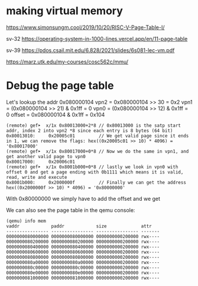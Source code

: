 # making virtual memory

https://www.simonsungm.cool/2019/10/20/RISC-V-Page-Table-I/

sv-32
https://operating-system-in-1000-lines.vercel.app/en/11-page-table



sv-39
https://pdos.csail.mit.edu/6.828/2021/slides/6s081-lec-vm.pdf


https://marz.utk.edu/my-courses/cosc562c/mmu/


# Debug the page table
Let's lookup the addr 0x080000104
vpn2 = 0x080000104 >> 30 = 0x2
vpn1 = (0x080000104 >> 21) & 0x1ff = 0
vpn0 = (0x080000104 >> 12) & 0x1ff = 0
offset = 0x080000104 & 0x1ff = 0x104
```
(remote) gef➤  x/1x 0x80013000+2*8 // 0x80013000 is the satp start addr, index 2 into vpn2 *8 since each entry is 8 bytes (64 bit)
0x80013010:     0x20005c01         // We get valid page since it ends in 1, we can remove the flags: hex((0x20005c01 >> 10) * 4096) = '0x80017000'
(remote) gef➤  x/1x 0x80017000+0*8 // Now we do the same in vpn1, and get another valid page to vpn0
0x80017000:     0x20006c01
(remote) gef➤  x/1x 0x8001b000+0*8 // lastly we look in vpn0 with offset 0 and get a page ending with 0b1111 which means it is valid, read, write and execute
0x8001b000:     0x2000000f         // Finally we can get the address hex((0x2000000f >> 10) * 4096) = '0x80000000'
```
With 0x80000000 we simply have to add the offset and we get


We can also see the page table in the qemu console:
```
(qemu) info mem
vaddr            paddr            size             attr
---------------- ---------------- ---------------- -------
0000000080000000 0000000080000000 0000000000200000 rwx----
0000000080200000 0000000080200000 0000000000200000 rwx----
0000000080400000 0000000080400000 0000000000200000 rwx----
0000000080600000 0000000080600000 0000000000200000 rwx----
0000000080800000 0000000080800000 0000000000200000 rwx----
0000000080a00000 0000000080a00000 0000000000200000 rwx----
0000000080c00000 0000000080c00000 0000000000200000 rwx----
0000000080e00000 0000000080e00000 0000000000200000 rwx----
0000000081000000 0000000081000000 0000000000200000 rwx----
```
